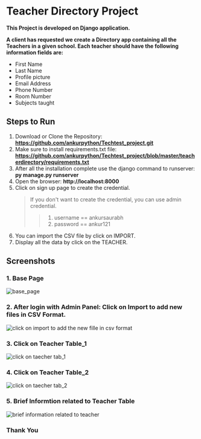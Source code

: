 # Teacher Directory Project
**This Project is developed on Django application.**

**A client has requested we create a Directory app containing all the Teachers in a given school.
Each teacher should have the following information fields are:**
* First Name
* Last Name
* Profile picture
* Email Address
* Phone Number
* Room Number
* Subjects taught


## Steps to Run 
1. Download or Clone the Repository:    **https://github.com/ankurpython/Techtest_project.git**
2. Make sure to install requirements.txt file:   **https://github.com/ankurpython/Techtest_project/blob/master/teacherdirectory/requirements.txt**
3. After all the installation complete use the django command to runserver:   **py manage.py runserver**
4. Open the browser: **http://localhost:8000**
5. Click on sign up page to create the credential.
      > If you don't want to  create the credential, you can use admin credential.
      >> 1. username == ankursaurabh
      >> 2. password == ankur121
6. You can import the CSV file by click on IMPORT.
7. Display all the data by click on the TEACHER. 

## Screenshots

### 1. **Base Page**


![base_page](https://user-images.githubusercontent.com/48859058/122656801-b6069780-d17b-11eb-99ee-f782a86bd1e8.png)





### 2. **After login with Admin Panel: Click on Import to add new files in CSV Format.**



![click on import to add the new fille in csv format](https://user-images.githubusercontent.com/48859058/122656813-c7e83a80-d17b-11eb-931a-058a509ac455.png)



### 3. **Click on Teacher Table_1**



![click on taecher tab_1](https://user-images.githubusercontent.com/48859058/122656820-d33b6600-d17b-11eb-9305-508b64dd7f69.png)



### 4. **Click on Teacher Table_2**


![click on taecher tab_2](https://user-images.githubusercontent.com/48859058/122656828-db93a100-d17b-11eb-90d7-5f81b203012e.png)



### 5. **Brief Informtion related to Teacher Table**


![brief information related to teacher](https://user-images.githubusercontent.com/48859058/122656836-e51d0900-d17b-11eb-8a7d-88d1966901d6.png)






### Thank You



